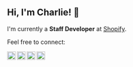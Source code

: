 ## Hi, I'm Charlie! 👋

I'm currently a **Staff Developer** at
<a href="https://www.shopify.com/">Shopify</a>.

Feel free to connect:

<a href="https://www.linkedin.com/in/charlesdobson/">
  <img align="left" alt="Charlie's Linkedin" width="20px" src="https://cdn.jsdelivr.net/npm/simple-icons@v3/icons/linkedin.svg" />
</a>
<a href="https://twitter.com/CharlieDobson/">
  <img align="left" alt="Charlie's Twitter" width="20px" src="https://cdn.jsdelivr.net/npm/simple-icons@v3/icons/twitter.svg" />
</a>
<a href="mailto:charlesdobson92@gmail.com">
  <img align="left" alt="Charlie's Gmail" width="20px" src="https://cdn.jsdelivr.net/npm/simple-icons@v3/icons/gmail.svg" />
</a>
<a href="https://medium.com/@charlesdobson/">
  <img align="left" alt="Charlie's Medium" width="20px" src="https://cdn.jsdelivr.net/npm/simple-icons@v3/icons/medium.svg" />
</a>
